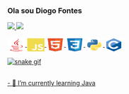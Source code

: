 ### Ola sou Diogo Fontes

<div>
  <a href="https://github.com/Fontesx11"/>
  <img height="180em" src="https://github-readme-stats.vercel.app/api?username=Fontesx11&show_icons=true&theme=radical"/>
  <img height="180em" src="https://github-readme-stats.vercel.app/api/top-langs/?username=Fontesx11&layout=default&langs_count=16&theme=radical"/>
</div>

<div style="display: inline_block"><br>
  <img align="center" alt="Rafa-Js" height="30" width="40" src="https://raw.githubusercontent.com/devicons/devicon/master/icons/java/java-plain.svg">
  <img align="center" alt="Rafa-Js" height="30" width="40" src="https://raw.githubusercontent.com/devicons/devicon/master/icons/javascript/javascript-plain.svg">
  <img align="center" alt="Rafa-HTML" height="30" width="40" src="https://raw.githubusercontent.com/devicons/devicon/master/icons/html5/html5-original.svg">
  <img align="center" alt="Rafa-CSS" height="30" width="40" src="https://raw.githubusercontent.com/devicons/devicon/master/icons/css3/css3-original.svg">
  <img align="center" alt="Rafa-Python" height="30" width="40" src="https://raw.githubusercontent.com/devicons/devicon/master/icons/python/python-original.svg">
  <img align="center" alt="Rafa-Csharp" height="30" width="40" src="https://raw.githubusercontent.com/devicons/devicon/master/icons/c/c-original.svg">
</div>

![snake gif](https://github.com/Fontesx11/Fontesx11/blob/output/github-contribution-grid-snake.svg)

<br>
- 🌱 I’m currently learning Java

